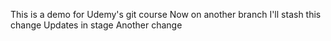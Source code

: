 This is a demo for Udemy's git course
Now on another branch
I'll stash this change
Updates in stage
Another change
